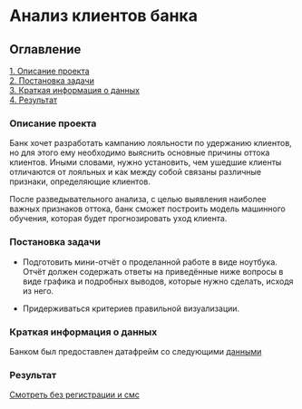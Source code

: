 # Анализ клиентов банка

## Оглавление
[1. Описание проекта](#описание-проекта)  
[2. Постановка задачи](#постановка-задачи)  
[3. Краткая информация о данных](#краткая-информация-о-данных)  
[4. Результат](#результат)

### Описание проекта

Банк хочет разработать кампанию лояльности по удержанию клиентов, но для этого ему необходимо выяснить основные причины оттока клиентов. Иными словами, нужно установить, чем ушедшие клиенты отличаются от лояльных и как между собой связаны различные признаки, определяющие клиентов.

После разведывательного анализа, с целью выявления наиболее важных признаков оттока, банк сможет построить модель машинного обучения, которая будет прогнозировать уход клиента.

### Постановка задачи

* Подготовить мини-отчёт о проделанной работе в виде ноутбука. Отчёт должен содержать ответы на приведённые ниже вопросы в виде графика и подробных выводов, которые нужно сделать, исходя из него.

* Придерживаться критериев правильной визуализации.

### Краткая информация о данных

Банком был предоставлен датафрейм со следующими [данными](https://github.com/postvlone/practice_bank/blob/main/PY_13_Визуализация%20данных/data/churn.csv)

### Результат

[Смотреть без регистрации и смс](https://github.com/postvlone/practice_bank/blob/main/PY_13_Визуализация%20данных/DS_2_5.ipynb)

